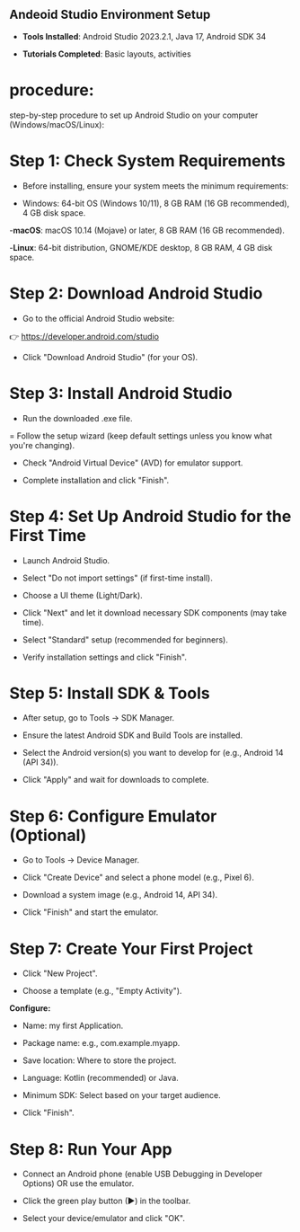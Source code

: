 ## Andeoid Studio Environment Setup 
 
- **Tools Installed**: Android Studio 2023.2.1, Java 17, Android SDK 34
  
- **Tutorials Completed**: Basic layouts, activities  

# procedure:

step-by-step procedure to set up Android Studio on your computer (Windows/macOS/Linux):

# Step 1: Check System Requirements

- Before installing, ensure your system meets the minimum requirements:

- Windows: 64-bit OS (Windows 10/11), 8 GB RAM (16 GB recommended), 4 GB disk space.

-**macOS**: macOS 10.14 (Mojave) or later, 8 GB RAM (16 GB recommended).

-**Linux**: 64-bit distribution, GNOME/KDE desktop, 8 GB RAM, 4 GB disk space.

# Step 2: Download Android Studio

- Go to the official Android Studio website:

👉 https://developer.android.com/studio

- Click "Download Android Studio" (for your OS).

# Step 3: Install Android Studio

- Run the downloaded .exe file.

= Follow the setup wizard (keep default settings unless you know what you're changing).

- Check "Android Virtual Device" (AVD) for emulator support.

- Complete installation and click "Finish".

# Step 4: Set Up Android Studio for the First Time

- Launch Android Studio.

- Select "Do not import settings" (if first-time install).

- Choose a UI theme (Light/Dark).

- Click "Next" and let it download necessary SDK components (may take time).

- Select "Standard" setup (recommended for beginners).

- Verify installation settings and click "Finish".

# Step 5: Install SDK & Tools

- After setup, go to Tools → SDK Manager.

- Ensure the latest Android SDK and Build Tools are installed.

- Select the Android version(s) you want to develop for (e.g., Android 14 (API 34)).

- Click "Apply" and wait for downloads to complete.

# Step 6: Configure Emulator (Optional)

- Go to Tools → Device Manager.

- Click "Create Device" and select a phone model (e.g., Pixel 6).

- Download a system image (e.g., Android 14, API 34).

- Click "Finish" and start the emulator.

# Step 7: Create Your First Project

- Click "New Project".

- Choose a template (e.g., "Empty Activity").

**Configure:**

- Name: my first Application.

- Package name: e.g., com.example.myapp.

- Save location: Where to store the project.

- Language: Kotlin (recommended) or Java.

- Minimum SDK: Select based on your target audience.

- Click "Finish".

# Step 8: Run Your App

- Connect an Android phone (enable USB Debugging in Developer Options) OR use the emulator.

- Click the green play button (▶) in the toolbar.

- Select your device/emulator and click "OK".
